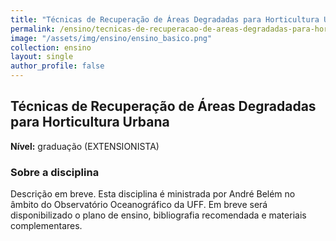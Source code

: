 ```yaml
---
title: "Técnicas de Recuperação de Áreas Degradadas para Horticultura Urbana"
permalink: /ensino/tecnicas-de-recuperacao-de-areas-degradadas-para-horticultura-urbana/
image: "/assets/img/ensino/ensino_basico.png"
collection: ensino
layout: single
author_profile: false
---
```


## Técnicas de Recuperação de Áreas Degradadas para Horticultura Urbana

**Nível:** graduação (EXTENSIONISTA)  


### Sobre a disciplina

Descrição em breve. Esta disciplina é ministrada por André Belém no âmbito do Observatório Oceanográfico da UFF. Em breve será disponibilizado o plano de ensino, bibliografia recomendada e materiais complementares.

